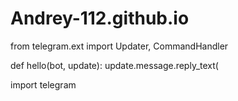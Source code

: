 # Andrey-112.github.io
from telegram.ext import Updater, CommandHandler


def hello(bot, update):
    update.message.reply_text(
      
import telegram
